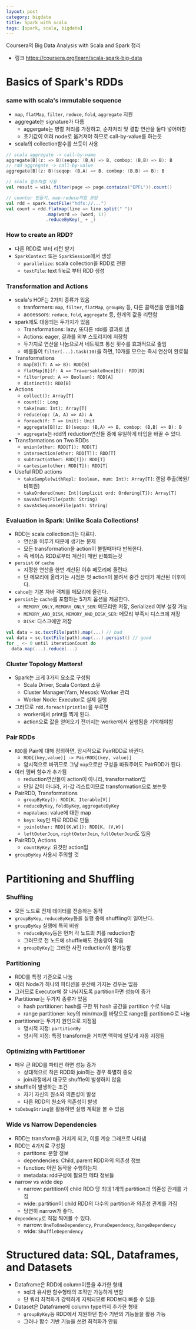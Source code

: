 ```yaml
---
layout: post
category: bigdata
title: Spark with scala
tags: [spark, scala, bigdata]
---
```


Coursera의 Big Data Analysis with Scala and Spark 정리
  - 링크 <https://coursera.org/learn/scala-spark-big-data>

# Basics of Spark's RDDs

### same with scala's immutable sequence

- `map`, `flatMap`, `filter`, `reduce`, `fold`, `aggregate` 지원
- aggregate는 signature가 다름
  - aggergate는 병렬 처리를 가정하고, 순차처리 및 결합 연산을 둘다 넣어야함
  - 초기값이 여러 node로 옮겨져야 하므로 call-by-value를 하는듯
- scala의 collection함수를 쓰듯이 사용

```scala
// scala aggregate -> call-by-name
aggregate[B](z: => B)(seqop: (B,A) => B, combop: (B,B) => B): B
// rdd aggregate -> call-by-value
aggregate[B](z: B)(seqop: (B,A) => B, combop: (B,B) => B): B

// scala 함수처럼 사용
val result = wiki.filter(page => page.contains("EPFL")).count()

// counter 만들기, map-reduce처럼 코딩
val rdd = spark.textFile("hdfs://...")
val count = rdd.flatmap(line => line.split(" "))
               .map(word => (word, 1))
               .reduceByKey(_ + _)
```

### How to create an RDD?

- 다른 RDD로 부터 리턴 받기
- `SparkContext` 또는 `SparkSession`에서 생성
  - `parallelize`: scala collection을 RDD로 전환
  - `textFile`: text file로 부터 RDD 생성

### Transformation and Actions

- scala's HOF는 2가지 종류가 있음
  - tranformers: `map`, `filter`, `flatMap`, `groupBy` 등, 다른 콜랙션을 만들어줌
  - accessors: `reduce`, `fold`, `aggregate` 등, 한개의 값을 리턴함
- spark에도 대응되는 두가지가 있음
  - Transformations: lazy, 또다른 rdd를 결과로 냄
  - Actions: eager, 결과를 외부 스토리지에 저장함
  - 두가지로 연산을 나눔으로서 네트워크 통신 횟수를 효과적으로 줄임
  - 예를들어 `filter(...).task(10)`을 하면, 10개를 모으는 즉시 연산이 완료됨
- Transformations
  - `map[B](f: A => B): RDD[B]`
  - `flatMap[B](f: A => TraversableOnce[B]): RDD[B]`
  - `filter(pred: A => Boolean): RDD[A]`
  - `distinct(): RDD[B]`
- Actions
  - `collect(): Array[T]`
  - `count(): Long`
  - `take(num: Int): Array[T]`
  - `reduce(op: (A, A) => A): A`
  - `foreach(f: T => Unit): Unit`
  - `aggregate[B](z: B)(seqop: (B,A) => B, combop: (B,B) => B): B`
  - `aggregate`는 rdd의 reduction연산들 중에 유일하게 타입을 바꿀 수 있다.
- Transformations on Two RDDs
  - `union(other: RDD[T]): RDD[T]`
  - `intersection(other: RDD[T]): RDD[T]`
  - `subtract(other: RDD[T]): RDD[T]`
  - `cartesian(other: RDD[T]): RDD[T]`
- Useful RDD actions
  - `takeSample(withRepl: Boolean, num: Int): Array[T]`: 랜덤 추출(복원/비복원)
  - `takeOrdered(num: Int)(implicit ord: Ordering[T]): Array[T]`
  - `saveAsTextFile(path: String)`
  - `saveAsSequenceFile(path: String)`

### Evaluation in Spark: Unlike Scala Collections!

- RDD는 scala collection과는 다르다.
  - 연산을 미루기 때문에 생기는 문제
  - 모든 transformation을 action이 불릴때마다 반복한다.
  - 즉 베이스 RDD로부터 계산이 매번 반복되는것
- `persist` or `cache`
  - 지정한 연산을 한번 계산된 이후 메모리에 올린다.
  - 단 메모리에 올라가는 시점은 첫 action이 불려서 중간 상태가 계산된 이후이다.
- `cahce`는 기본 자바 객체를 메모리에 올린다.
- `persist`는 `cache`를 포함하는 5가지 옵션을 제공한다.
  - `MEMORY_ONLY`, `MEMORY_ONLY_SER`: 메모리만 저장, Serialized 여부 설정 가능
  - `MEMORY_AND_DISK`, `MEMORY_AND_DISK_SER`: 메모리 부족시 디스크에 저장
  - `DISK`: 디스크에만 저장

```scala
val data = sc.textFile(path).map(...) // bad
val data = sc.textFile(path).map(...).persist() // good
for _ <- 0 until iterationCount do
  data.map(...).reduce(...)
```

### Cluster Topology Matters!

- Spark는 크게 3가지 요소로 구성됨
  - Scala Driver, Scala Context 소유
  - Cluster Manager(Yarn, Mesos): Worker 관리
  - Worker Node: Executor로 실제 실행
- 그러므로 `rdd.foreach(println)`을 부르면
  - worker에서 print를 찍게 된다.
  - action으로 값을 얻어오기 전까지는 worker에서 실행됨을 기억해야함

### Pair RDDs

- `RDD`를 Pair에 대해 정의하면, 암시적으로 PairRDD로 바뀐다.
  - `RDD[(key,value)] -> PairRDD[(key, value)]`
  - 암시적으로 바뀌므로 그냥 `map`으로만 구성을 바꿔주어도 PairRDD가 된다.
- 여러 멤버 함수가 추가됨
  - reduction연산들이 action이 아니라, transformation임
  - 단일 값이 아니라, 키-값 리스트이므로 transformation으로 보는듯 
- PairRDD, Transformations
  - `groupByKey(): RDD[K, Iterable[V]] `
  - `reduceByKey`, `foldByKey`, `aggregateByKey`
  - `mapValues`: value에 대한 map
  - `keys`: key만 따로 RDD로 만듦
  - `join(other: RDD[(K,W)]): RDD[K, (V,W)]`
  - `leftOuterJoin`, `rightOuterJoin`, `fullOuterJoin`도 있음
- PairRDD, Actions
  - `countByKey`: 요것만 action임
- `groupByKey` 사용시 주의할 것

# Partitioning and Shuffling

### Shuffling

- 모든 노드로 전체 데이터를 전송하는 동작
- `groupByKey`, `reduceByKey`등을 실행 중에 shuffling이 일어난다.
- `groupByKey` 실행에 특히 비쌈
  - `reduceByKey`등은 먼저 각 노드의 키를 reduction함
  - 그러므로 전 노드에 shuffle해도 전송량이 작음
  - `groupByKey`는 그러한 사전 reduction이 불가능함

### Partitioning

- RDD를 특정 기준으로 나눔
- 여러 Node가 하나의 파티션을 분산해 가지는 경우는 없음
- 그러므로 Executor에 잘 나눠지도록 partition하면 성능이 증가
- Partitioner는 두가지 종류가 있음
  - hash partitioner: hash를 구한 뒤 hash 공간을 partition 수로 나눔
  - range partitioner: key의 min/max를 바탕으로 range를 partition수로 나눔
- partitioner는 두가지 원인으로 지정됨
  - 명시적 지정: `partitionBy`
  - 암시적 지정: 특정 transform을 거치면 맥락에 알맞게 자동 지정됨

### Optimizing with Partitioner

- 매우 큰 RDD를 파티션 하면 성능 증가
  - 상대적으로 작은 RDD와 join하는 경우 특별히 중요
  - join과정에서 대규모 shuffle이 발생하지 않음
- shuffle이 발생하는 조건
  - 자기 자신의 원소와 의존성이 발생
  - 다른 RDD의 원소와 의존성이 발생
- `toDebugString`을 활용하면 실행 계획을 볼 수 있음

### Wide vs Narrow Dependencies

- RDD는 transform을 거치게 되고, 이를 계승 그래프로 나타냄
- RDD는 4가지로 구성됨
  - partitons: 분할 정보
  - dependencies: Child, parent RDD와의 의존성 정보
  - function: 어떤 동작을 수행하는지
  - metadata: rdd구성에 필요한 메타 정보들
- narrow vs wide dep
  - narrow: partition이 child RDD 당 최대 1개의 partition과 의존성 관계를 가짐
  - wide: partition이 child RDD의 다수의 partition과 의존성 관계를 가짐
  - 당연히 narrow가 좋다.
- `dependency`로 직접 찍어볼 수 있다.
  - narrow: `OneToOneDependency`, `PruneDependency`, `RangeDependency`
  - wide: `ShuffleDependency`

# Structured data: SQL, Dataframes, and Datasets

- Dataframe은 RDD에 column이름을 추가한 형태
  - sql과 유사한 함수형태의 조작만 가능하게 변함
  - 단 쿼리 최적화가 강력하게 지워되므로 RDD보다 빠를 수 있음
- Dataset은 Dataframe에 column type까지 추가한 형태
  - `groupByKey`등 RDD에서 지원하던 함수 기반의 기능들을 활용 가능
  - 그러나 함수 기반 기능을 쓰면 최적화가 안됨